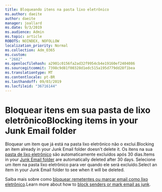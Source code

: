 ```yaml
---
title: Bloqueando itens na pasta lixo eletrônico
ms.author: daeite
author: daeite
manager: joallard
ms.date: 9/3/2019
ms.audience: Admin
ms.topic: article
ROBOTS: NOINDEX, NOFOLLOW
localization_priority: Normal
ms.collection: Adm_O365
ms.custom:
- "2682"
ms.openlocfilehash: a2901c0156fa2ad32f9954cb4e19160ef2404086
ms.sourcegitcommit: 7398c9d81f00328d1edc515a195d779dd28f1bea
ms.translationtype: MT
ms.contentlocale: pt-BR
ms.lasthandoff: 09/03/2019
ms.locfileid: "36716144"
---
```

# <a name="blocking-items-in-your-junk-email-folder"></a><span data-ttu-id="30ce7-102">Bloquear itens em sua pasta de lixo eletrônico</span><span class="sxs-lookup"><span data-stu-id="30ce7-102">Blocking items in your Junk Email folder</span></span>

<span data-ttu-id="30ce7-103">Bloquear um item que já está na pasta lixo eletrônico não o exclui.</span><span class="sxs-lookup"><span data-stu-id="30ce7-103">Blocking an item already in your Junk Email folder doesn't delete it.</span></span> <span data-ttu-id="30ce7-104">Os itens na sua [pasta de lixo eletrônico](https://outlook.live.com/mail/junkemail) são automaticamente excluídos após 30 dias.</span><span class="sxs-lookup"><span data-stu-id="30ce7-104">Items in your [Junk Email folder](https://outlook.live.com/mail/junkemail) are automatically deleted after 30 days.</span></span> <span data-ttu-id="30ce7-105">Selecione um item na pasta lixo eletrônico para ver quando ele será excluído.</span><span class="sxs-lookup"><span data-stu-id="30ce7-105">Select an item in your Junk Email folder to see when it will be deleted.</span></span>

<span data-ttu-id="30ce7-106">Saiba mais sobre como [bloquear remetentes ou marcar email como lixo eletrônico](https://support.office.com/article/a3ece97b-82f8-4a5e-9ac3-e92fa6427ae4).</span><span class="sxs-lookup"><span data-stu-id="30ce7-106">Learn more about how to [block senders or mark email as junk](https://support.office.com/article/a3ece97b-82f8-4a5e-9ac3-e92fa6427ae4).</span></span>